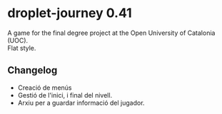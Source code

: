 # droplet-journey 0.41
A game for the final degree project at the Open University of Catalonia (UOC). \
Flat style.

## Changelog
- Creació de menús
- Gestió de l'inici, i final del nivell.
- Arxiu per a guardar informació del jugador.
